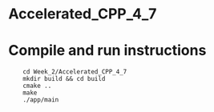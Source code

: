 # Accelerated_CPP_4_7

# Compile and run instructions
```
    cd Week_2/Accelerated_CPP_4_7
    mkdir build && cd build
    cmake .. 
    make
    ./app/main
```